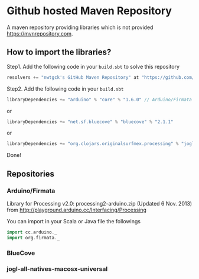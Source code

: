 # Github hosted Maven Repository

A maven repository providing libraries which is not provided https://mvnrepository.com.

## How to import the libraries?

Step1. Add the following code in your `build.sbt` to solve this repository

```scala
resolvers += "nwtgck's GitHub Maven Repository" at "https://github.com/nwtgck/maven/raw/master"
```

Step2. Add the following code in your `build.sbt`

```scala
libraryDependencies += "arduino" % "core" % "1.6.0" // Arduino/Firmata
```

or

```scala
libraryDependencies += "net.sf.bluecove" % "bluecove" % "2.1.1"
```

or

```scala
libraryDependencies += "org.clojars.originalsurfmex.processing" % "jogl-all-natives-macosx-universal" % "2.1"
```

Done!

## Repositories

###  Arduino/Firmata

Library for Processing v2.0: processing2-arduino.zip (Updated 6 Nov. 2013)
from http://playground.arduino.cc/Interfacing/Processing

You can import in your Scala or Java file the followings

```scala
import cc.arduino._
import org.firmata._
```

### BlueCove

### jogl-all-natives-macosx-universal

